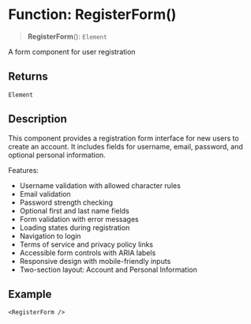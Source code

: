# Function: RegisterForm()

> **RegisterForm**(): `Element`

A form component for user registration

## Returns

`Element`

## Description

This component provides a registration form interface for new users to create an account.
It includes fields for username, email, password, and optional personal information.

Features:
- Username validation with allowed character rules
- Email validation
- Password strength checking
- Optional first and last name fields
- Form validation with error messages
- Loading states during registration
- Navigation to login
- Terms of service and privacy policy links
- Accessible form controls with ARIA labels
- Responsive design with mobile-friendly inputs
- Two-section layout: Account and Personal Information

## Example

```tsx
<RegisterForm />
```
